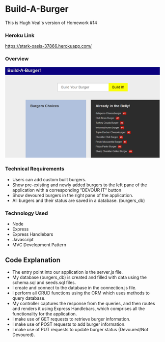 # Build-A-Burger

This is Hugh Veal's version of Homework #14

### Heroku Link
 https://stark-oasis-37866.herokuapp.com/ 
 
### Overview

![Page Overview image](https://github.com/hcv4027/burger/blob/master/public/assets/images/screen.PNG)

### Technical Requirements
- Users can add custom built burgers.
- Show pre-existing and newly added burgers to the left pane of the application with a corresponding "DEVOUR IT" button
- Show devoured burgers in the right pane of the application.
- All burgers and their status are saved in a database. (burgers_db)

### Technology Used
- Node
- Express
- Express Handlebars
- Javascript
- MVC Development Pattern

## Code Explanation
- The entry point into our application is the server.js file.
- My database (burgers_db) is created and filled with data using the schema.sql and seeds.sql files.
- I create and connect to the database in the connection.js file.
- I perform all CRUD functions using the ORM which uses methods to query database.
- My controller captures the response from the queries, and then routes and renders it using Express Handlebars, which comprises all the functionality for the application.
- I make use of GET requests to retrieve burger information.
- I make use of POST requests to add burger information.
- I make use of PUT requests to update burger status (Devoured/Not Devoured).
